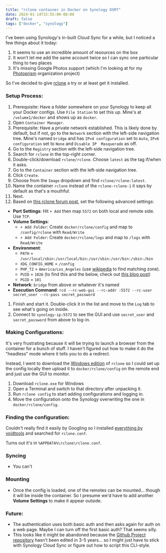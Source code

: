 ```yaml
---
title: "rclone container in Docker on Synology DSM7"
date: 2024-01-14T15:55:00-08:00
draft: false
tags: ["docker", "synology"]
---
```


I've been using Synology's in-built Cloud Sync for a while, but I noticed a few things about it today:
1. It seems to use an incredible amount of resources on the box
1. It won't let me add the same account twice so I can sync one particular thing to two places
1. It's missing Google Photos support (which I'm looking at for my [Photoprism](photoprism.md) organization project)

So I've decided to give [rclone](https://rclone.org) a try or at least get it installed.

### Setup Process:
1. Prerequisite: Have a folder somewhere on your Synology to keep all your Docker configs. Use `File Station` to set this up. Mine's at `/volume1/docker` and shows up as `docker`.
1. Open `Container Manager`.
1. Prerequisite: Have a private network established. This is likely done by default, but if not, go to the `Network` section with the left-side navigation tree. Mine's named `bridge` and has `IPv4 configuration` set to `Auto`, `IPv6 configuration` set to `None` and `Disable IP  Masquerade` as off.
1. Go to the `Registry` section with the left-side navigation tree.
1. Search for `rclone` in the top-right corner.
1. Double-click/download `rclone/rclone`. Choose `latest` as the tag if/when it asks.
1. Go to the `Container` section with the left-side navigation tree.
1. Click `Create`.
1. Choose from the `Image` dropdown and find `rclone/rclone:latest`.
1. Name the container `rclone` instead of the `rclone-rclone-1` it says by default as that's a mouthful.
1. Next.
1. Based on [this rclone forum post](https://forum.rclone.org/t/how-to-set-up-rclone-webgui-server-as-a-docker-container/14330), set the following advanced settings:
  - **Port Settings**: Hit `+ Add` then map `5572` on both local and remote side. Use `TCP`.
  - **Volume Settings**:
    - `+ Add Folder`: Create `docker/rclone/config` and map to `/config/rclone` with `Read/Write`
    - `+ Add Folder`: Create `docker/rclone/logs` and map to `/logs` with `Read/Write`
  - **Environment**:
    - `PATH` = `/usr/local/sbin:/usr/local/bin:/usr/sbin:/usr/bin:/sbin:/bin`
    - `XDG_CONFIG_HOME` = `/config`
    - `PHP_TZ` = `America/Los_Angeles` (use [wikipedia](https://en.wikipedia.org/wiki/List_of_tz_database_time_zones) to find matching zone).
    - `PUID` = `1026` (to find this and the below, check out [this blog post](https://blog.michelfailing.de/how-to-obtain-your-your-puid-and-pgid-on-a-synology-nas/))
    - `PGID` = `101`
  - **Network**: `bridge` from above or whatever it's named
  - **Execution Command**: `rcd --rc-web-gui --rc-addr :5572 --rc-user secret_user --rc-pass secret_password`
1. Finish and start it. Double-click it in the list and move to the `Log` tab to see what's going on inside.
1. Connect to `synology-ip:5572` to see the GUI and use `secret_user` and `secret_password` from above to log-in.

### Making Configurations:
It's very frustrating because it will be trying to launch a browser from the container for a bunch of stuff. I haven't figured out how to make it do the "headless" mode where it tells you to do a redirect.

Instead, I went to download the [Windows edition](https://rclone.org/downloads/) of `rclone` so I could set up the config locally then upload it to `docker/rclone/config` on the remote end and just use the GUI to monitor.

1. Download `rclone.exe` for Windows
1. Open a Terminal and switch to that directory after unpacking it.
1. Run `rclone config` to start adding configurations and logging in.
1. Move the configuration onto the Synology overwriting the one in `docker/rclone/config`.

### Finding the configuration:
Couldn't really find it easily by Googling so I installed [everything by voidtools](https://www.voidtools.com/) and searched for `rclone.conf`.

Turns out it's in `%APPDATA%\rclone\rclone.conf`.

### Syncing
- You can't

### Mounting
- Once the config is loaded, one of the remotes can be mounted... though it will be inside the container. So I presume we'd have to add another **Volume Settings** to make it appear outside.

### Future:
- The authentication uses both basic auth and then asks again for auth on a web page. Maybe I can turn off the first basic auth? That seems silly.
- This looks like it might be abandoned because the [Github Project repository](https://github.com/rclone/rclone-webui-react) hasn't been edited in 3-5 years... so I might just have to stick with Synology Cloud Sync or figure out how to script this CLI-style.
